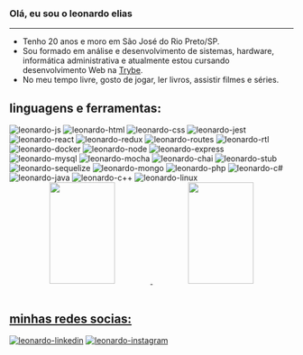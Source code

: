 ### Olá, eu sou o leonardo elias
---
- Tenho 20 anos e moro em São José do Rio Preto/SP.
- Sou formado em análise e desenvolvimento de sistemas, hardware, informática administrativa e atualmente estou cursando desenvolvimento Web na [Trybe](https://www.betrybe.com/).
- No meu tempo livre, gosto de jogar, ler livros, assistir filmes e séries. </br>
 <div>
  <h2>linguagens e ferramentas:</h2>
    <img alt="leonardo-js" src="https://img.shields.io/badge/JavaScript-F7DF1E?style=for-the-badge&logo=javascript&logoColor=black"/>
    <img alt="leonardo-html" src="https://img.shields.io/badge/HTML-239120?style=for-the-badge&logo=html5&logoColor=white"/>
    <img alt="leonardo-css" src="https://img.shields.io/badge/CSS-239120?&style=for-the-badge&logo=css3&logoColor=white"/>
    <img alt="leonardo-jest" src="https://img.shields.io/badge/Jest-323330?style=for-the-badge&logo=Jest&logoColor=white"/>
    <img alt="leonardo-react" src="https://img.shields.io/badge/React-20232A?style=for-the-badge&logo=react&logoColor=61DAFB"/>
    <img alt="leonardo-redux" src="https://img.shields.io/badge/Redux-593D88?style=for-the-badge&logo=redux&logoColor=white"/>
    <img alt="leonardo-routes" src="https://img.shields.io/badge/React_Router-CA4245?style=for-the-badge&logo=react-router&logoColor=white"/>
    <img alt="leonardo-rtl" src="https://img.shields.io/badge/testing%20library-323330?style=for-the-badge&logo=testing-library&logoColor=red"/>
    <img alt="leonardo-docker" src="https://camo.githubusercontent.com/6b7f701cf0bea42833751b754688f1a27b6090fdf90bf2b226addff01be817f0/68747470733a2f2f696d672e736869656c64732e696f2f62616467652f646f636b65722d2532333064623765642e7376673f7374796c653d666f722d7468652d6261646765266c6f676f3d646f636b6572266c6f676f436f6c6f723d7768697465"/>
    <img alt="leonardo-node" src="https://img.shields.io/badge/Node.js-43853D?style=for-the-badge&logo=node.js&logoColor=white"/>
    <img alt="leonardo-express" src="https://img.shields.io/badge/Express.js-404D59?style=for-the-badge"/>
    <img alt="leonardo-mysql" src="https://img.shields.io/badge/MySQL-00000F?style=for-the-badge&logo=mysql&logoColor=white"/>
    <img alt="leonardo-mocha" src="https://img.shields.io/badge/mocha.js-323330?style=for-the-badge&logo=mocha&logoColor=Brown"/>
    <img alt="leonardo-chai" src="https://img.shields.io/badge/chai.js-323330?style=for-the-badge&logo=chai&logoColor=red"/>
    <img alt="leonardo-stub" src="https://img.shields.io/badge/sinon.js-323330?style=for-the-badge&logo=sinon"/>
    <img alt="leonardo-sequelize" src="https://img.shields.io/badge/sequelize-323330?style=for-the-badge&logo=sequelize&logoColor=blue"/>
    <img alt="leonardo-mongo" src="https://img.shields.io/badge/MongoDB-4EA94B?style=for-the-badge&logo=mongodb&logoColor=white"/>
    <img alt="leonardo-php" src="https://img.shields.io/badge/PHP-777BB4?style=for-the-badge&logo=php&logoColor=white"/>
    <img alt="leonardo-c#" src="https://img.shields.io/badge/C%23-239120?style=for-the-badge&logo=c-sharp&logoColor=white"/>
    <img alt="leonardo-java" src="https://img.shields.io/badge/Java-ED8B00?style=for-the-badge&logo=openjdk&logoColor=white"/>
    <img alt="leonardo-c++" src="https://img.shields.io/badge/C%2B%2B-00599C?style=for-the-badge&logo=c%2B%2B&logoColor=white"/>
     <img alt="leonardo-linux" src="https://img.shields.io/badge/Linux-FCC624?style=for-the-badge&logo=linux&logoColor=black"/>
 </div>
   <div>
  <div align="center">
  <a href="https://github.com/leonardoElia">
  <img height="180em" width="48%" src="https://github-readme-stats.vercel.app/api?username=leonardoElia&show_icons=true&theme=tokyonight&include_all_commits=true&count_private=true"/>
    <img height="180em" width="48%" src="https://github-readme-stats.vercel.app/api/top-langs/?username=leonardoElia&layout=compact&langs_count=7&theme=tokyonight"/>  
</div>
   </div>

</br>
   <div>
      <h2>minhas redes socias:</h2>
    <a href="https://www.linkedin.com/in/leonardo-elias-3a9a6b206/"><img alt="leonardo-linkedin" src="https://img.shields.io/badge/LinkedIn-0077B5?style=for-the-badge&logo=linkedin&logoColor=white"></a>
    <a href="https://www.instagram.com/leonardo.elias.meireles/"><img alt="leonardo-instagram" src="https://img.shields.io/badge/Instagram-E4405F?style=for-the-badge&logo=instagram&logoColor=white"></a>
   </div>
<!--
**leonardoElia/leonardoElia** is a ✨ _special_ ✨ repository because its `README.md` (this file) appears on your GitHub profile.

Here are some ideas to get you started:

- 🔭 I’m currently working on ...
- 🌱 I’m currently learning ...
- 👯 I’m looking to collaborate on ...
- 🤔 I’m looking for help with ...
- 💬 Ask me about ...
- 📫 How to reach me: ...
- 😄 Pronouns: ...
- ⚡ Fun fact: ...
-->
